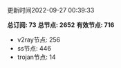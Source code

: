 更新时间2022-09-27 00:39:33

**总订阅: 73**
**总节点: 2652**
**有效节点: 716**
- v2ray节点: 256
- ss节点: 446
- trojan节点: 14
